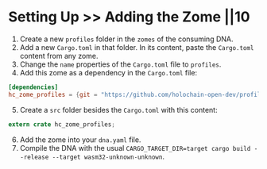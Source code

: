 # Setting Up >> Adding the Zome ||10


1. Create a new `profiles` folder in the `zomes` of the consuming DNA.
2. Add a new `Cargo.toml` in that folder. In its content, paste the `Cargo.toml` content from any zome.
3. Change the `name` properties of the `Cargo.toml` file to `profiles`.
4. Add this zome as a dependency in the `Cargo.toml` file:

```toml
[dependencies]
hc_zome_profiles = {git = "https://github.com/holochain-open-dev/profiles", branch = "main", package = "hc_zome_profiles"}
```

5. Create a `src` folder besides the `Cargo.toml` with this content:

```rust
extern crate hc_zome_profiles;
```

6. Add the zome into your `dna.yaml` file.
7. Compile the DNA with the usual `CARGO_TARGET_DIR=target cargo build --release --target wasm32-unknown-unknown`.
